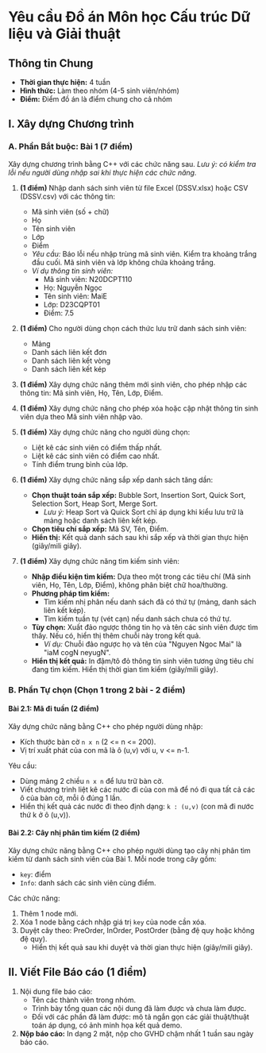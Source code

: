 # Yêu cầu Đồ án Môn học Cấu trúc Dữ liệu và Giải thuật

## Thông tin Chung

* **Thời gian thực hiện:** 4 tuần
* **Hình thức:** Làm theo nhóm (4-5 sinh viên/nhóm)
* **Điểm:** Điểm đồ án là điểm chung cho cả nhóm

## I. Xây dựng Chương trình

### A. Phần Bắt buộc: Bài 1 (7 điểm)

Xây dựng chương trình bằng C++ với các chức năng sau. *Lưu ý: có kiểm tra lỗi nếu người dùng nhập sai khi thực hiện các chức năng.*

1. **(1 điểm)** Nhập danh sách sinh viên từ file Excel (DSSV.xlsx) hoặc CSV (DSSV.csv) với các thông tin:
    * Mã sinh viên (số + chữ)
    * Họ
    * Tên sinh viên
    * Lớp
    * Điểm
    * *Yêu cầu:* Báo lỗi nếu nhập trùng mã sinh viên. Kiểm tra khoảng trắng đầu cuối. Mã sinh viên và lớp không chứa khoảng trắng.
    * *Ví dụ thông tin sinh viên:*
        * Mã sinh viên: N20DCPT110
        * Họ: Nguyễn Ngọc
        * Tên sinh viên: MaiE
        * Lớp: D23CQPT01
        * Điểm: 7.5

2. **(1 điểm)** Cho người dùng chọn cách thức lưu trữ danh sách sinh viên:
    * Mảng
    * Danh sách liên kết đơn
    * Danh sách liên kết vòng
    * Danh sách liên kết kép

3. **(1 điểm)** Xây dựng chức năng thêm mới sinh viên, cho phép nhập các thông tin: Mã sinh viên, Họ, Tên, Lớp, Điểm.

4. **(1 điểm)** Xây dựng chức năng cho phép xóa hoặc cập nhật thông tin sinh viên dựa theo Mã sinh viên nhập vào.

5. **(1 điểm)** Xây dựng chức năng cho người dùng chọn:
    * Liệt kê các sinh viên có điểm thấp nhất.
    * Liệt kê các sinh viên có điểm cao nhất.
    * Tính điểm trung bình của lớp.

6. **(1 điểm)** Xây dựng chức năng sắp xếp danh sách tăng dần:
    * **Chọn thuật toán sắp xếp:** Bubble Sort, Insertion Sort, Quick Sort, Selection Sort, Heap Sort, Merge Sort.
        * *Lưu ý:* Heap Sort và Quick Sort chỉ áp dụng khi kiểu lưu trữ là mảng hoặc danh sách liên kết kép.
    * **Chọn tiêu chí sắp xếp:** Mã SV, Tên, Điểm.
    * **Hiển thị:** Kết quả danh sách sau khi sắp xếp và thời gian thực hiện (giây/mili giây).

7. **(1 điểm)** Xây dựng chức năng tìm kiếm sinh viên:
    * **Nhập điều kiện tìm kiếm:** Dựa theo một trong các tiêu chí (Mã sinh viên, Họ, Tên, Lớp, Điểm), không phân biệt chữ hoa/thường.
    * **Phương pháp tìm kiếm:**
        * Tìm kiếm nhị phân nếu danh sách đã có thứ tự (mảng, danh sách liên kết kép).
        * Tìm kiếm tuần tự (vét cạn) nếu danh sách chưa có thứ tự.
    * **Tùy chọn:** Xuất đảo ngược thông tin họ và tên các sinh viên được tìm thấy. Nếu có, hiển thị thêm chuỗi này trong kết quả.
        * *Ví dụ:* Chuỗi đảo ngược họ và tên của "Nguyen Ngoc Mai" là "iaM cogN neyugN".
    * **Hiển thị kết quả:** In đậm/tô đỏ thông tin sinh viên tương ứng tiêu chí đang tìm kiếm. Hiển thị thời gian tìm kiếm (giây/mili giây).

### B. Phần Tự chọn (Chọn 1 trong 2 bài - 2 điểm)

#### **Bài 2.1: Mã đi tuần (2 điểm)**

Xây dựng chức năng bằng C++ cho phép người dùng nhập:

* Kích thước bàn cờ `n x n` (2 <= n <= 200).
* Vị trí xuất phát của con mã là ô (u,v) với u, v <= n-1.

Yêu cầu:

* Dùng mảng 2 chiều `n x n` để lưu trữ bàn cờ.
* Viết chương trình liệt kê các nước đi của con mã để nó đi qua tất cả các ô của bàn cờ, mỗi ô đúng 1 lần.
* Hiển thị kết quả các nước đi theo định dạng: `k : (u,v)` (con mã đi nước thứ k ở ô (u,v)).

#### **Bài 2.2: Cây nhị phân tìm kiếm (2 điểm)**

Xây dựng chức năng bằng C++ cho phép người dùng tạo cây nhị phân tìm kiếm từ danh sách sinh viên của Bài 1. Mỗi node trong cây gồm:

* `key`: điểm
* `Info`: danh sách các sinh viên cùng điểm.

Các chức năng:

1. Thêm 1 node mới.
2. Xóa 1 node bằng cách nhập giá trị `key` của node cần xóa.
3. Duyệt cây theo: PreOrder, InOrder, PostOrder (bằng đệ quy hoặc không đệ quy).
    * Hiển thị kết quả sau khi duyệt và thời gian thực hiện (giây/mili giây).

## II. Viết File Báo cáo (1 điểm)

1. Nội dung file báo cáo:
    * Tên các thành viên trong nhóm.
    * Trình bày tổng quan các nội dung đã làm được và chưa làm được.
    * Đối với các phần đã làm được: mô tả ngắn gọn các giải thuật/thuật toán áp dụng, có ảnh minh họa kết quả demo.
2. **Nộp báo cáo:** In dạng 2 mặt, nộp cho GVHD chậm nhất 1 tuần sau ngày báo cáo.
